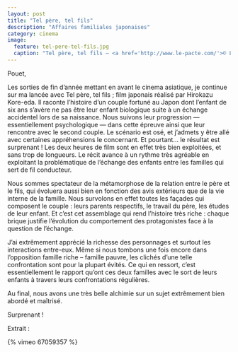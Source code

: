 ```yaml
---
layout: post
title: "Tel père, tel fils"
description: "Affaires familiales japonaises"
category: cinema
image:
  feature: tel-pere-tel-fils.jpg
  caption: "Tel père, tel fils — <a href='http://www.le-pacte.com/'>© Le Pacte</a>"
---
```


Pouet,

Les sorties de fin d’année mettant en avant le cinema asiatique, je continue sur
ma lancée avec Tel père, tel fils ; film japonais réalisé par Hirokazu
Kore-eda. Il raconte l’histoire d’un couple fortuné au Japon dont l’enfant de
six ans s’avère ne pas être leur enfant biologique suite à un échange accidentel
lors de sa naissance. Nous suivons leur progression — essentiellement
psychologique — dans cette épreuve ainsi que leur rencontre avec le second
couple. Le scénario est osé, et j’admets y être allé avec certaines
appréhensions le concernant. Et pourtant… le résultat est surprenant ! Les deux
heures de film sont en effet très bien exploitées, et sans trop de longueurs. Le
récit avance à un rythme très agréable en exploitant la problématique de
l’échange des enfants entre les familles qui sert de fil conducteur. 

Nous sommes spectateur de la métamorphose de la relation entre le père et le
fils, qui évoluera aussi bien en fonction des avis extérieurs que de la vie
interne de la famille. Nous survolons en effet toutes les façades qui composent
le couple : leurs parents respectifs, le travail du père, les études de leur
enfant. Et c’est cet assemblage qui rend l’histoire très riche : chaque brique
justifie l’évolution du comportement des protagonistes face à la question de
l’échange.

J’ai extrêmement apprécié la richesse des personnages et surtout les
interactions entre-eux. Même si nous tombons une fois encore dans l’opposition
famille riche – famille pauvre, les clichés d’une telle confrontation sont pour
la plupart évités. Ce qui en ressort, c’est essentiellement le rapport qu’ont
ces deux familles avec le sort de leurs enfants à travers leurs confrontations
régulières. 

Au final, nous avons une très belle alchimie sur un sujet extrêmement bien abordé
et maîtrisé. 

Surprenant !

Extrait :

{% vimeo 67059357 %}
